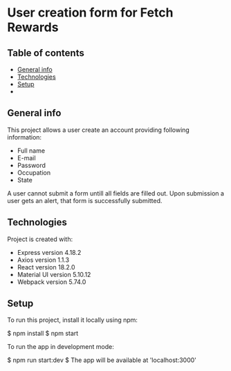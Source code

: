 # User creation form for Fetch Rewards
## Table of contents
* [General info](#general-info)
* [Technologies](#technologies)
* [Setup](#setup)
* 

## General info
This project allows a user create an account providing following information:
* Full name
* E-mail
* Password
* Occupation
* State

A user cannot submit a form untill all fields are filled out. Upon submission a user gets an alert, that form is successfully submitted.
	
## Technologies
Project is created with:
* Express version 4.18.2
* Axios version 1.1.3
* React version 18.2.0
* Material UI version 5.10.12
* Webpack version 5.74.0
	
## Setup
To run this project, install it locally using npm:

$ npm install
$ npm start

To run the app in development mode:

$ npm run start:dev
$ The app will be available at 'localhost:3000'

##
